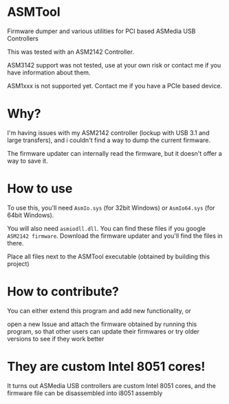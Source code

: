 # ASMTool
Firmware dumper and various utilities for PCI based ASMedia USB Controllers

This was tested with an ASM2142 Controller.

ASM3142 support was not tested, use at your own risk or contact me if you have information about them.

ASM1xxx is not supported yet. Contact me if you have a PCIe based device.

# Why?
I'm having issues with my ASM2142 controller (lockup with USB 3.1 and large transfers), and i couldn't find a way to dump the current firmware.

The firmware updater can internally read the firmware, but it doesn't offer a way to save it.

# How to use
To use this, you'll need `AsmIo.sys` (for 32bit Windows) or `AsmIo64.sys` (for 64bit Windows).

You will also need `asmiodll.dll`. You can find these files if you google `ASM2142 firmware`.
Download the firmware updater and you'll find the files in there.

Place all files next to the ASMTool executable (obtained by building this project)

# How to contribute?
You can either extend this program and add new functionality, or

open a new Issue and attach the firmware obtained by running this program, so that other users can update their firmwares or try older versions to see if they work better

# They are custom Intel 8051 cores!
It turns out ASMedia USB controllers are custom Intel 8051 cores, and the firmware file can be disassembled into i8051 assembly
